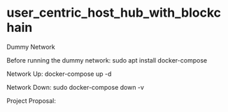 # user_centric_host_hub_with_blockchain

Dummy Network

Before running the dummy network: sudo apt install docker-compose


Network Up: docker-compose up -d


Network Down: sudo docker-compose down -v


Project Proposal:
